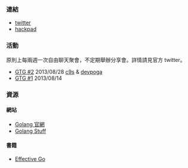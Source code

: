 ### 連結

* [twitter](https://twitter.com/golangtw)
* [hackpad](http://golangtw.hackpad.com)

### 活動

原則上每兩週一次自由聊天聚會，不定期舉辦分享會。詳情請見官方 twitter。

* [GTG #2](http://registrano.com/events/gtg2) 2013/08/28 [c9s](https://twitter.com/c9s) & [devpoga](https://twitter.com/devpoga)
* [GTG #1](http://registrano.com/events/gtg1) 2013/08/14

### 資源

#### 網站

* [Golang 官網](http://golang.org/)
* [Golang Stuff](https://github.com/mindreframer/golang-stuff)

#### 書籍

* [Effective Go](http://golang.org/doc/effective_go.html)